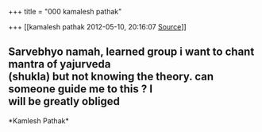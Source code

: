 +++
title = "000 kamalesh pathak"

+++
[[kamalesh pathak	2012-05-10, 20:16:07 [Source](https://groups.google.com/g/samskrita/c/8RBOMhAVqQ0)]]



Sarvebhyo namah, learned group i want to chant mantra of yajurveda  
(shukla) but not knowing the theory. can someone guide me to this ? I  
will be greatly obliged  
--  
\*Kamlesh Pathak\*  

